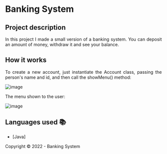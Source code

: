 ﻿<h1>Banking System</h1> 

## Project description

<p align="justify">
    In this project I made a small version of a banking system. You can deposit an amount of money, withdraw it and see your balance.
</p>

## How it works

<p align="justify">
    To create a new account, just instantiate the Account class, passing the person's name and id, and then call the showMenu() method:
    
   ![image](https://user-images.githubusercontent.com/97038663/194682731-dad89496-5b9b-465c-be27-fcce5982432f.png)
   
   The menu shown to the user:
   
   ![image](https://user-images.githubusercontent.com/97038663/194683116-47c229de-a780-486d-a2ca-d37bc16a2188.png)


</p>

## Languages used :books:

- [Java]

Copyright :copyright: 2022 - Banking System
